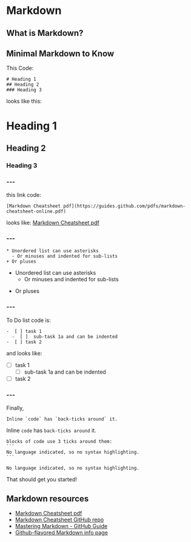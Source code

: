 # Markdown

## What is Markdown?

## Minimal Markdown to Know

This Code: 
```
# Heading 1
## Heading 2
### Heading 3
```
looks like this:
# Heading 1
## Heading 2
### Heading 3

### ---
this link code:
```
[Markdown Cheatsheet pdf](https://guides.github.com/pdfs/markdown-cheatsheet-online.pdf)
```
looks like:
[Markdown Cheatsheet pdf](https://guides.github.com/pdfs/markdown-cheatsheet-online.pdf)

### ---
```
* Unordered list can use asterisks
  - Or minuses and indented for sub-lists
+ Or pluses
```
* Unordered list can use asterisks
  - Or minuses and indented for sub-lists
+ Or pluses

### ---
To Do list code is:
```
-  [ ] task 1
  -  [ ]  sub-task 1a and can be indented
-  [ ] task 2
```
and looks like:

-  [ ] task 1
  -  [ ]  sub-task 1a and can be indented
-  [ ] task 2

### ---
Finally, 

```
Inline `code` has `back-ticks around` it.
```

Inline `code` has `back-ticks around` it.


    blocks of code use 3 ticks around them:
    ```
    No language indicated, so no syntax highlighting. 
    ```
    
```
No language indicated, so no syntax highlighting. 
```    

That should get you started!

## Markdown resources
* [Markdown Cheatsheet pdf](https://guides.github.com/pdfs/markdown-cheatsheet-online.pdf)
* [Markdown Cheatsheet GitHub repo](https://github.com/adam-p/markdown-here/wiki/Markdown-Cheatsheet)
* [Mastering Markdown - GitHub Guide](https://guides.github.com/features/mastering-markdown/)
* [Github-flavored Markdown info page](https://help.github.com/categories/writing-on-github/)

<!--
+ []()
-  [ ] 
```
-->
